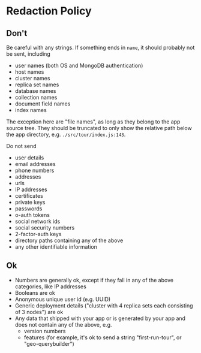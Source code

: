 # Redaction Policy

## Don't

Be careful with any strings. If something ends in `name`, it should probably not be sent, including

- user names (both OS and MongoDB authentication)
- host names
- cluster names
- replica set names
- database names
- collection names
- document field names
- index names

The exception here are "file names", as long as they belong to the app
source tree. They should be truncated to only show the relative path below the
app directory, e.g. `./src/tour/index.js:143`.

Do not send

- user details
- email addresses
- phone numbers
- addresses
- urls
- IP addresses
- certificates
- private keys
- passwords
- o-auth tokens
- social network ids
- social security numbers
- 2-factor-auth keys
- directory paths containing any of the above
- any other identifiable information

## Ok

- Numbers are generally ok, except if they fall in any of the above categories, like IP addresses
- Booleans are ok
- Anonymous unique user id (e.g. UUID)
- Generic deployment details ("cluster with 4 replica sets each consisting of 3 nodes") are ok
- Any data that shipped with your app or is generated by your app and does not contain any of the above, e.g.
   - version numbers
   - features (for example, it's ok to send a string "first-run-tour", or "geo-querybuilder")
